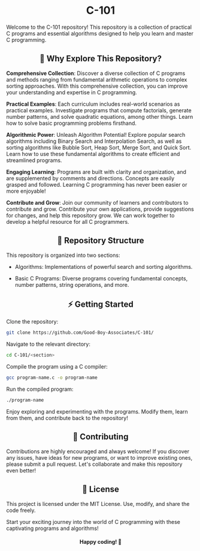 <h1 align="center">C-101</h1>
Welcome to the C-101 repository! This repository is a collection of practical C programs and essential algorithms designed to help you learn and master C programming.

<h2 align="center">🚀 Why Explore This Repository?</h3>

**Comprehensive Collection**: Discover a diverse collection of C programs and methods ranging from fundamental arithmetic operations to complex sorting approaches. With this comprehensive collection, you can improve your understanding and expertise in C programming.

**Practical Examples**: Each curriculum includes real-world scenarios as practical examples. Investigate programs that compute factorials, generate number patterns, and solve quadratic equations, among other things. Learn how to solve basic programming problems firsthand.

**Algorithmic Power**: Unleash Algorithm Potential! Explore popular search algorithms including Binary Search and Interpolation Search, as well as sorting algorithms like Bubble Sort, Heap Sort, Merge Sort, and Quick Sort. Learn how to use these fundamental algorithms to create efficient and streamlined programs.

**Engaging Learning**: Programs are built with clarity and organization, and are supplemented by comments and directions. Concepts are easily grasped and followed. Learning C programming has never been easier or more enjoyable!

**Contribute and Grow**: Join our community of learners and contributors to contribute and grow. Contribute your own applications, provide suggestions for changes, and help this repository grow. We can work together to develop a helpful resource for all C programmers.

<h2 align="center">📂 Repository Structure</h2>

This repository is organized into two sections:

- Algorithms: Implementations of powerful search and sorting algorithms.
    
- Basic C Programs: Diverse programs covering fundamental concepts, number patterns, string operations, and more.

<h2 align="center">⚡ Getting Started</h2>

Clone the repository:
```bash
git clone https://github.com/Good-Boy-Associates/C-101/
```
Navigate to the relevant directory:
```bash
cd C-101/<section>
```
Compile the program using a C compiler:
```bash
gcc program-name.c -o program-name
```
Run the compiled program:
```bash
./program-name
```
Enjoy exploring and experimenting with the programs. Modify them, learn from them, and contribute back to the repository!

<h2 align="center">🤝 Contributing</h2>

Contributions are highly encouraged and always welcome! If you discover any issues, have ideas for new programs, or want to improve existing ones, please submit a pull request. Let's collaborate and make this repository even better!

<h2 align="center">📜 License</h2>

This project is licensed under the MIT License. Use, modify, and share the code freely.

Start your exciting journey into the world of C programming with these captivating programs and algorithms!

<h4 align="center">Happy coding! 🚀<h4>
